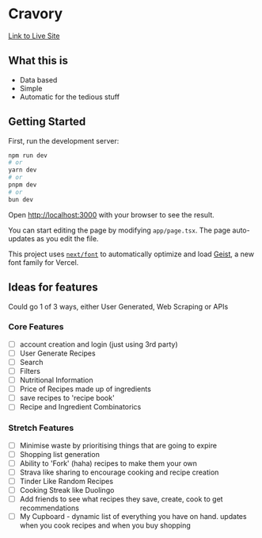 # Cravory

[Link to Live Site](https://cravory.netlify.app)

## What this is

- Data based
- Simple
- Automatic for the tedious stuff

## Getting Started

First, run the development server:

```bash
npm run dev
# or
yarn dev
# or
pnpm dev
# or
bun dev
```

Open [http://localhost:3000](http://localhost:3000) with your browser to see the result.

You can start editing the page by modifying `app/page.tsx`. The page auto-updates as you edit the file.

This project uses [`next/font`](https://nextjs.org/docs/app/building-your-application/optimizing/fonts) to automatically optimize and load [Geist](https://vercel.com/font), a new font family for Vercel.

## Ideas for features

Could go 1 of 3 ways, either User Generated, Web Scraping or APIs

### Core Features

- [ ] account creation and login (just using 3rd party)
- [ ] User Generate Recipes
- [ ] Search
- [ ] Filters
- [ ] Nutritional Information
- [ ] Price of Recipes made up of ingredients
- [ ] save recipes to 'recipe book'
- [ ] Recipe and Ingredient Combinatorics

### Stretch Features

- [ ] Minimise waste by prioritising things that are going to expire
- [ ] Shopping list generation
- [ ] Ability to 'Fork' (haha) recipes to make them your own
- [ ] Strava like sharing to encourage cooking and recipe creation
- [ ] Tinder Like Random Recipes
- [ ] Cooking Streak like Duolingo
- [ ] Add friends to see what recipes they save, create, cook to get recommendations
- [ ] My Cupboard - dynamic list of everything you have on hand. updates when you cook recipes and when you buy shopping
